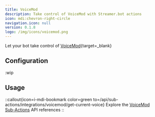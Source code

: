 ```yaml
---
title: VoiceMod
description: Take control of VoiceMod with Streamer.bot actions
icon: mdi:chevron-right-circle
navigation.icon: null
version: 0.1.8
logo: /img/icons/voicemod.png
---
```


Let your bot take control of [VoiceMod](https://voicemod.com){target=_blank}

## Configuration
:wip

## Usage
::callout{icon=i-mdi-bookmark color=green to=/api/sub-actions/integrations/voicemod/get-current-voice}
Explore the [VoiceMod Sub-Actions](/api/sub-actions/integrations/voicemod/get-current-voice) API references
::